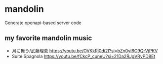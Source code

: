 # mandolin

Generate openapi-based server code

## my favorite mandolin music

- 月に舞う/武藤理恵 https://youtu.be/OVKkRj0di2I?si=bZn0yI6C9QrVjPKV
- Suite Spagnola https://youtu.be/fCkcP_cuneU?si=21Da2RJgVRyPD8Et
